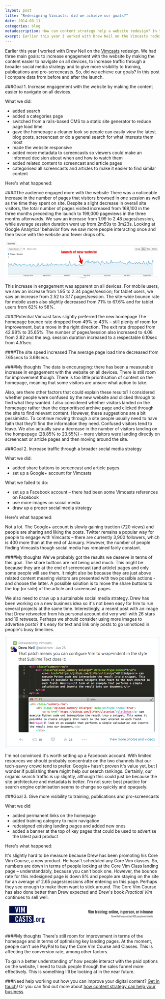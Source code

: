```yaml
---
layout: post
title: "Redesigning Vimcasts: did we achieve our goals?"
date: 2014-08-11 
categories: blog
metadescription: How can content strategy help a website redesign? In this post I look at wheteher we achieved our goals in terms of increasing engagement, increasing traffic through social media and giving more visibility to paid products. 
exerpt: Earlier this year I worked with Drew Neil on the Vimcasts redesign. We had three main goals – to increase engagement with the website by making the content easier to navigate on all devices, to increase traffic through a broader social media strategy and to give more visibility to training, publications and pro-screencasts. So, did we achieve our goals? In this post I compare data from before and after the launch. 
---
```


Earlier this year I worked with Drew Neil on the [Vimcasts][Vimcasts] redesign. We had three main goals: to increase engagement with the website by making the content easier to navigate on all devices, to increase traffic through a broader social media strategy and to give more visibility to training, publications and pro-screencasts. So, did we achieve our goals? In this post I compare data from before and after the launch. 

###Goal 1. Increase engagement with the website by making the content easier to navigate on all devices.

What we did:

* added search
* added a categories page
* switched from a rails-based CMS to a static site generator to reduce page load time
* gave the homepage a cleaner look so people can easily view the latest blog posts, screencast or do a general search for what interests them most
* made the website responsive
* added more metadata to screencasts so viewers could make an informed decision about when and how to watch them
* added related content to screencast and article pages
* categorised all screencasts and articles to make it easier to find similar content

Here's what happened:

####The audience engaged more with the website
There was a noticeable increase in the number of pages that visitors browsed in one session as well as the time they spent on site.
Despite a slight decrease in overall site visitors, the total number of pages visited increased from 168,100 in the three months preceding the launch to 199,000 pageviews in the three months afterwards.
We saw an increase from 1.99 to 2.48 pages/session, while average session duration went up from 2m59s to 3m23s.
Looking at Google Analytics' behavior flow we saw more people interacting once and then twice with the website and fewer drops offs. 


<img class="Vimcasts_screenshot_pages_per_session" src="/images/Vimcasts_screenshot_pages_per_session.jpg" alt="a screenshot of pages per session showing increase after redesign launch">

This increase in engagement was apparent on all devices.
For mobile users, we saw an increase from 1.95 to 2.34 pages/session; for tablet users, we saw an increase from 2.52 to 3.17 pages/session.
The site-wide bounce rate for mobile users also slightly decreased from 71% to 67.6% and for tablet users from 62% to 58%. 

####Potential Vimcast fans slightly preferred the new homepage
The homepage bounce rate dropped from 49% to 43% – still plenty of room for improvement, but a move in the right direction. The exit rate dropped from 42.98% to 35.65%. The number of pages/session also increased to 4.08 from 2.82 and the avg. session duration increased to a respectable 6.10sec from 4.51sec. 

####The site speed increased
The average page load time decreased from 7.65secs to 3.68secs. 

####My thoughts
The data is encouraging: there has been a measurable increase in engagement with the website on all devices. There is still room for improvement though. There is too little prioritisation of content on the homepage, meaning that some visitors are unsure what action to take. 

Also, are there other factors that could explain these results? I considered whether people were confused by the new website and clicked through to find what they wanted. I also considered whether visitors landed on the homepage rather than the deprioritised archive page and clicked through the site to find relevant content. However, these suggestions are a bit pessimistic. To continue moving through a site people usually need to have faith that they'll find the information they need. Confused visitors tend to leave. We also actually saw a decrease in the number of visitors landing on the hompepage (28.85% to 23.55%) – more visitors were landing directly on screencast or article pages and then moving around the site.  

###Goal 2. Increase traffic through a broader social media strategy

What we did:

* added share buttons to screencast and article pages
* set up a Google+ account for Vimcasts

What we failed to do:

* set up a Facebook account – there had been some Vimcasts references on Facebook
* use more images on social media 
* draw up a proper social media strategy

Here's what happened:

Not a lot. The Google+ account is slowly gaining traction (720 views) and people are sharing and liking the posts. Twitter remains a popular way for people to engage with Vimcasts – there are currently 3,900 followers, which is 400 more than at the end of January. However, the number  of people finding Vimcasts though social media has remained fairly constant.

####My thoughts
We've probably got the results we deserve in terms of this goal. The share buttons are not being used much. This might be because they are at the end of screencast (and article) pages and only some people will see them. It might also be because they are just above related content meaning visitors are presented with two possible actions - and choose the latter. A possible solution is to move the share buttons to the top (or side) of the article and screencast pages. 

We also need to draw up a sustainable social media strategy. Drew has been working on a new business idea so it's not been easy for him to run several projects at the same time. Interestingly, a recent post with an image that Drew retweeted from his personal account did very well with 26 stars and 19 retweets. Perhaps we should consider using more images to advertise posts? It's easy for text and link only posts to go unnoticed in people's busy timelines. 

<img class="Vimcasts_screenshot_twitter" src="/images/Vimcasts_screenshot_twitter.png" alt="a screenshot of a tweet with an image that was liked and retweeted">

I'm not convinced it's worth setting up a Facebook account. With limited resources we should probably concentrate on the two channels that our tech-savvy crowd tend to prefer. Google+ hasn't proven it's value yet, but I wonder if publishing there might help our search rankings. Certainly, our organic search traffic is up slightly, although this could just be because the site architecture and metadata is better. I'm not sure: best practice for search engine optimisation seems to change so quickly and opaquely. 

###Goal 3. Give more visibility to training, publications and pro-screencasts

What we did

* added permanent links on the homepage
* added training category to main navigation
* redesigned existing landing pages and added new ones
* added a banner at the top of key pages that could be used to advertise the latest paid product

Here's what happened:

It's slightly hard to be measure because Drew has been promoting his Core Vim Course, a new product. He hasn't scheduled any Core Vim classes. So, numbers are down in terms of people looking at the Core Vim Class landing page – understandably, because you can't book one. However, the bounce rate for this redesigned page is down 8% and people are staying on the site for an average of 2.65 pages/sessions after entering on this page. Perhaps they see enough to make them want to stick around. The Core Vim Course has also done better than Drew expected and Drew's book _Practical Vim_ continues to sell well. 

<img class="Vimcasts_screenshot_training" src="/images/Vimcasts_screenshot_training.png" alt="a screenshot of the top of the Vimcasts training page">

####My thoughts
There's still room for improvement in terms of the homepage and in terms of optimising key landing pages. At the moment, people can't use PayPal to buy the Core Vim Course and Classes. This is affecting the conversion rate, among other factors. 

To gain a better understanding of how people interact with the paid options on the website, I need to track people through the sales funnel more effectively. This is something I'll be looking at in the near future.  

###Need help working out how you can improve your digital content?
[Get in touch][email]! Or you can find out more about [how content strategy can help your business][content strategy section].

[email]: mailto:hannah.adcock@gmail.com
[content strategy section]: /#what_is_content_strategy_section
[Vimcasts]: http://vimcasts.org/




